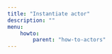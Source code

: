 ```yaml
---
title: "Instantiate actor"
description: ""
menu:
    howto:
        parent: "how-to-actors"
---
```

